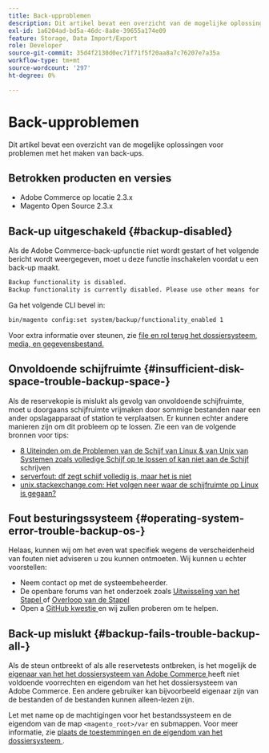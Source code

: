 ```yaml
---
title: Back-upproblemen
description: Dit artikel bevat een overzicht van de mogelijke oplossingen voor problemen met het maken van back-ups.
exl-id: 1a6204ad-bd5a-46dc-8a8e-39655a174e09
feature: Storage, Data Import/Export
role: Developer
source-git-commit: 35d4f2130d0ec71f71f5f20aa8a7c76207e7a35a
workflow-type: tm+mt
source-wordcount: '297'
ht-degree: 0%

---
```


# Back-upproblemen

Dit artikel bevat een overzicht van de mogelijke oplossingen voor problemen met het maken van back-ups.

## Betrokken producten en versies

* Adobe Commerce op locatie 2.3.x
* Magento Open Source 2.3.x

## Back-up uitgeschakeld {#backup-disabled}

Als de Adobe Commerce-back-upfunctie niet wordt gestart of het volgende bericht wordt weergegeven, moet u deze functie inschakelen voordat u een back-up maakt.

```bash
Backup functionality is disabled.
Backup functionality is currently disabled. Please use other means for backups.
```

Ga het volgende CLI bevel in:

```bash
bin/magento config:set system/backup/functionality_enabled 1
```

Voor extra informatie over steunen, zie [ file en rol terug het dossiersysteem, media, en gegevensbestand.](https://devdocs.magento.com/guides/v2.3/install-gde/install/cli/install-cli-backup.html)

## Onvoldoende schijfruimte {#insufficient-disk-space-trouble-backup-space-}

Als de reservekopie is mislukt als gevolg van onvoldoende schijfruimte, moet u doorgaans schijfruimte vrijmaken door sommige bestanden naar een ander opslagapparaat of station te verplaatsen. Er kunnen echter andere manieren zijn om dit probleem op te lossen. Zie een van de volgende bronnen voor tips:

* [ 8 Uiteinden om de Problemen van de Schijf van Linux &amp; van Unix van Systemen zoals volledige Schijf op te lossen of kan niet aan de Schijf ](https://www.cyberciti.biz/datacenter/linux-unix-bsd-osx-cannot-write-to-hard-disk) schrijven
* [ serverfout: df zegt schijf volledig is, maar het is niet ](https://serverfault.com/questions/315181/df-says-disk-is-full-but-it-is-not)
* [ unix.stackexchange.com: Het volgen neer waar de schijfruimte op Linux is gegaan?](https://unix.stackexchange.com/questions/125429/tracking-down-where-disk-space-has-gone-on-linux)

## Fout besturingssysteem {#operating-system-error-trouble-backup-os-}

Helaas, kunnen wij om het even wat specifiek wegens de verscheidenheid van fouten niet adviseren u zou kunnen ontmoeten. Wij kunnen u echter voorstellen:

* Neem contact op met de systeembeheerder.
* De openbare forums van het onderzoek zoals [ Uitwisseling van het Stapel ](https://unix.stackexchange.com) of [ Overloop van de Stapel ](https://stackoverflow.com)
* Open a [ GitHub kwestie ](https://github.com/magento/magento2/issues) en wij zullen proberen om te helpen.

## Back-up mislukt {#backup-fails-trouble-backup-all-}

Als de steun ontbreekt of als alle reservetests ontbreken, is het mogelijk de [ eigenaar van het het dossiersysteem van Adobe Commerce ](https://devdocs.magento.com/guides/v2.2/install-gde/prereq/file-sys-perms-over.html) heeft niet voldoende voorrechten en eigendom van het het dossiersysteem van Adobe Commerce. Een andere gebruiker kan bijvoorbeeld eigenaar zijn van de bestanden of de bestanden kunnen alleen-lezen zijn.

Let met name op de machtigingen voor het bestandssysteem en de eigendom van de map `<magento_root>/var` en submappen. Voor meer informatie, zie [ plaats de toestemmingen en de eigendom van het dossiersysteem ](https://devdocs.magento.com/guides/v2.3/install-gde/prereq/file-system-perms.html).
